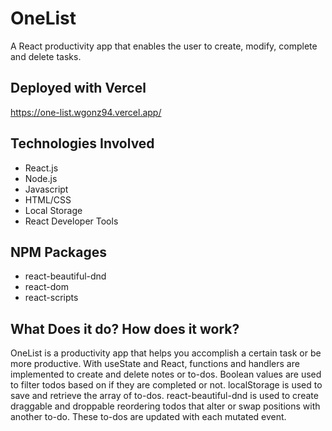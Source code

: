 # OneList
A React productivity app that enables the user to create, modify, complete and delete tasks.


## Deployed with Vercel
https://one-list.wgonz94.vercel.app/

## Technologies Involved
* React.js
* Node.js
* Javascript
* HTML/CSS
* Local Storage
* React Developer Tools

## NPM Packages
* react-beautiful-dnd
* react-dom
* react-scripts

## What Does it do? How does it work?
OneList is a productivity app that helps you accomplish a certain task or be more productive. With useState and React, functions and handlers are implemented to create and delete notes or to-dos. Boolean values are used to filter todos based on if they are completed or not. localStorage is used to save and retrieve the array of to-dos. react-beautiful-dnd is used to create draggable and droppable reordering todos that alter or swap positions with another to-do. These to-dos are updated with each mutated event. 
